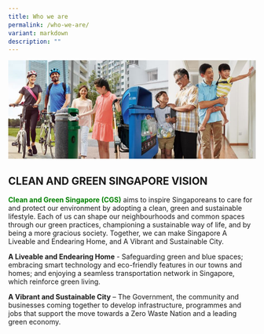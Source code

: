 ```yaml
---
title: Who we are
permalink: /who-we-are/
variant: markdown
description: ""
---
```

![About Us](/images/aboutus.jpg)
<h2>CLEAN AND GREEN SINGAPORE VISION</h2>
<p><span style="color: green;"><strong>Clean and Green Singapore (CGS)</strong></span> aims to inspire Singaporeans to care for and protect our environment by adopting a clean, green and sustainable lifestyle. Each of us can shape our neighbourhoods and common spaces through our green practices, championing a sustainable way of life, and by being a more gracious society. Together, we can make Singapore A Liveable and Endearing Home, and A Vibrant and Sustainable City.</p>
<p><strong>A Liveable and Endearing Home</strong> - Safeguarding green and blue spaces; embracing smart technology and eco-friendly features in our towns and homes; and enjoying a seamless transportation network in Singapore, which reinforce green living.</p>
<p><strong>A Vibrant and Sustainable City</strong> – The Government, the community and businesses coming together to develop infrastructure, programmes and jobs that support the move towards a Zero Waste Nation and a leading green economy.</p>